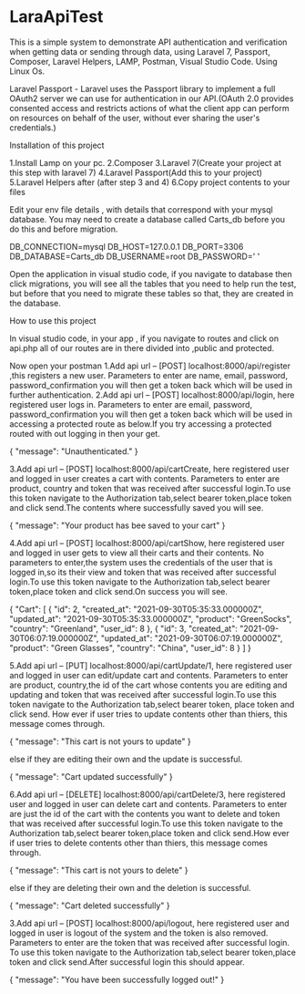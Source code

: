 # LaraApiTest
This is a simple system to demonstrate API authentication and verification when getting data or sending through data, using Laravel 7, Passport, Composer, Laravel Helpers, LAMP, Postman, Visual Studio Code. Using Linux Os.

Laravel Passport - Laravel uses the Passport library to implement a full OAuth2 server we can use for authentication in our API.(OAuth 2.0 provides consented access and restricts actions of what the client app can perform on resources on behalf of the user, without ever sharing the user's credentials.)

Installation of this project

1.Install Lamp on your pc. 
2.Composer
3.Laravel 7(Create your project at this step with laravel 7)
4.Laravel Passport(Add this to your project)
5.Laravel Helpers after (after step 3 and 4)
6.Copy project contents to your files

Edit your env file details , with details that correspond with your mysql database.
You may need to create a database called Carts_db before you do this and before migration.

DB_CONNECTION=mysql
DB_HOST=127.0.0.1
DB_PORT=3306
DB_DATABASE=Carts_db
DB_USERNAME=root
DB_PASSWORD=' '

Open the application in visual studio code, if you navigate to database then click  migrations, you will see all the tables that you need to help run the test, but before that you need to migrate these tables so that, they are created in the database.


How to use this project

In visual studio code, in your app , if you navigate to routes and click on api.php all of our routes are in there divided into ,public and protected.

Now open your postman
1.Add api url – [POST]   localhost:8000/api/register ,this registers a new user.
Parameters to enter are name, email, password, password_confirmation
you will then get a token back which will be used in further authentication.
2.Add api url – [POST]   localhost:8000/api/login, here registered user logs in.
Parameters to enter are  email, password, password_confirmation
you will then get a token back which will be used in accessing a protected route as below.If you try accessing a protected routed with out logging in then your get.

{
"message": "Unauthenticated."
}


3.Add api url – [POST]   localhost:8000/api/cartCreate, here registered user  and logged in user creates a cart with contents.
Parameters to enter are  product, country and token that was received after successful login.To use this token navigate to the Authorization tab,select bearer token,place token and click send.The contents where successfully saved you will see.

{
"message": "Your product has bee saved to your cart"
}

4.Add api url – [POST]   localhost:8000/api/cartShow, here registered user  and logged in user gets to view all their carts and their contents.
No parameters to enter,the system uses the credentials of the user that is logged in,so its their view and token that was received after successful login.To use this token navigate to the Authorization tab,select bearer token,place token and click send.On success you will see.

{
"Cart": [
{
"id": 2,
"created_at": "2021-09-30T05:35:33.000000Z",
"updated_at": "2021-09-30T05:35:33.000000Z",
"product": "GreenSocks",
"country": "Greenland",
"user_id": 8
},
{
"id": 3,
"created_at": "2021-09-30T06:07:19.000000Z",
"updated_at": "2021-09-30T06:07:19.000000Z",
"product": "Green Glasses",
"country": "China",
"user_id": 8
}
]
}

5.Add api url – [PUT]   localhost:8000/api/cartUpdate/1, here registered user  and logged in user can edit/update  cart and contents.
Parameters to enter are  product, country,the id of the cart whose contents you are editing and updating and token that was received after successful login.To use this token navigate to the Authorization tab,select bearer token, place token and click send. How ever if user tries to update contents other than  thiers, this message comes through.

{
"message": "This cart is not yours to update"
}

else if they are editing their own and the update is successful.

{
"message": "Cart updated successfully"
}

6.Add api url – [DELETE]   localhost:8000/api/cartDelete/3, here registered user  and logged in user can delete cart and contents.
Parameters to enter are just the id of the cart with the contents you want to delete and token that was received after successful login.To use this token navigate to the Authorization tab,select bearer token,place token and click send.How ever if user tries to delete contents other than  thiers, this message comes through.

{
"message": "This cart is not yours to delete"
}

else if they are deleting  their own and the deletion is successful.

{
"message": "Cart deleted successfully"
}

3.Add api url – [POST]   localhost:8000/api/logout, here registered user  and logged in user is logout of the system and the token is also removed.
Parameters to enter are the token that was received after successful login. To use this token navigate to the Authorization tab,select bearer token,place token and click send.After successful login this should appear.

{
"message": "You have been successfully logged out!"
}


